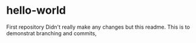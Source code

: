 # hello-world
First repository
Didn't really make any changes but this readme.
This is to demonstrat branching and commits,
